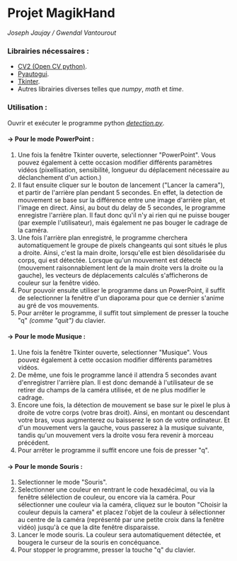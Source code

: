 # Projet MagikHand

_Joseph Jaujay / Gwendal Vantourout_

### Librairies nécessaires :

- [CV2 (Open CV python)](https://pypi.org/project/opencv-python/).
- [Pyautogui](https://github.com/asweigart/pyautogui).
- [Tkinter](https://docs.python.org/fr/3/library/tkinter.html).
- Autres librairies diverses telles que _numpy_, _math_ et _time_.

### Utilisation :

Ouvrir et exécuter le programme python [_detection.py_](./detection.py).

#### -> Pour le mode PowerPoint :
1. Une fois la fenêtre Tkinter ouverte, selectionner "PowerPoint". Vous pouvez également à cette occasion modifier différents paramètres vidéos (pixellisation, sensibilité, longueur du déplacement nécessaire au déclanchement d'un action.)
2. Il faut ensuite cliquer sur le bouton de lancement ("Lancer la camera"), et partir de l'arrière plan pendant 5 secondes. En effet, la detection de mouvement se base sur la différence entre une image d'arrière plan, et l'image en direct. Ainsi, au bout du delay de 5 secondes, le programme enregistre l'arrière plan. Il faut donc qu'il n'y ai rien qui ne puisse bouger (par exemple l'utilisateur), mais également ne pas bouger le cadrage de la caméra.
3. Une fois l'arrière plan enregistré, le programme cherchera automatiquement le groupe de pixels changeants qui sont situés le plus a droite. Ainsi, c'est la main droite, lorsqu'elle est bien désolidarisée du corps, qui est détectée. Lorsque qu'un mouvement est détecté (mouvement raisonnablement lent de la main droite vers la droite ou la gauche), les vecteurs de déplacements calculés s'afficherons de couleur sur la fenêtre vidéo.
4. Pour pouvoir ensuite utiliser le programme dans un PowerPoint, il suffit de selectionner la fenêtre d'un diaporama pour que ce dernier s'anime au gré de vos mouvements.
5. Pour arrêter le programme, il suffit tout simplement de presser la touche "q" _(comme "quit")_ du clavier.

#### -> Pour le mode Musique :
1. Une fois la fenêtre Tkinter ouverte, selectionner "Musique". Vous pouvez également à cette occasion modifier différents paramètres vidéos.
2. De même, une fois le programme lancé il attendra 5 secondes avant d'enregistrer l'arrière plan. Il est donc demandé à l'utilisateur de se retirer du champs de la caméra utilisée, et de ne plus modifier le cadrage.
3. Encore une fois, la détection de mouvement se base sur le pixel le plus à droite de votre corps (votre bras droit). Ainsi, en montant ou descendant votre bras, vous augmenterez ou baisserez le son de votre ordinateur. Et d'un mouvement vers la gauche, vous passerez à la musique suivante, tandis qu'un mouvement vers la droite vosu fera revenir à morceau précédent.
4. Pour arrêter le programme il suffit encore une fois de presser "q".

#### -> Pour le monde Souris :
1. Selectionner le mode "Souris".
2. Selectionner une couleur en rentrant le code hexadécimal, ou via la fenêtre sélélection de couleur, ou encore via la caméra. Pour sélectionner une couleur via la caméra, cliquez sur le bouton "Choisir la couleur depuis la camera" et placez l'objet de la couleur à sélectionner au centre de la caméra (représenté par une petite croix dans la fenêtre vidéo) jusqu'à ce que la dite fenêtre disparaisse.
3. Lancer le mode souris. La couleur sera automatiquement détectée, et bougera le curseur de la souris en concéquance.
4. Pour stopper le programme, presser la touche "q" du clavier.